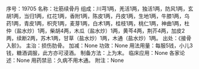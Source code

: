 序号：19705
名称：壮筋续骨丹
组成：川芎1两，羌活1两，独活1两，防风1两，玄胡1两，当归1两，红花1两，香附1两，陈皮1两，丹皮1两，生地1两，牛膝1两，乌药1两，青皮1两，枳壳1两，麦芽1两，白术1两，桂枝1两，桃仁1两，神曲1两，杜仲（盐水炒）1两，柴胡4两，木瓜（盐水炒）1两，黄芩4两，荆芥4两，加皮2两，续断2两，苏木1两，甘草（盐水炒）1两，木通（盐水炒）1两。
出处：《接骨入骱》。
主治：损伤肋骨。
加减：None
功效：None
用法用量：每服5钱，小儿3钱，糖酒调服，此方亦可浸酒。
制备方法：上为末。
临床应用：None
各家论述：None
用药禁忌：久病不用木通。
附注：None
